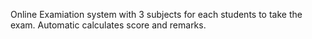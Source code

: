 Online Examiation system 
with 3 subjects for each students to take the exam.
Automatic calculates score and remarks.

